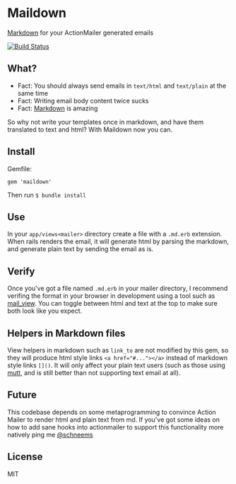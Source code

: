 # Maildown

[Markdown](http://daringfireball.net/projects/markdown/syntax) for your ActionMailer generated emails

[![Build Status](https://travis-ci.org/schneems/maildown.png)](https://travis-ci.org/schneems/maildown)

## What?

- Fact: You should always send emails in `text/html` and `text/plain` at the same time
- Fact: Writing email body content twice sucks
- Fact: [Markdown](http://daringfireball.net/projects/markdown/syntax) is amazing

So why not write your templates once in markdown, and have them translated to text and html? With Maildown now you can.

## Install

Gemfile:

```
gem 'maildown'
```

Then run `$ bundle install`

## Use

In your `app/views<mailer>` directory create a file with a `.md.erb` extension. When rails renders the email, it will generate html by parsing the markdown, and generate plain text by sending the email as is.

## Verify

Once you've got a file named `.md.erb` in your mailer directory, I recommend verifing the format in your browser in development using a tool such as [mail_view](https://github.com/37signals/mail_view). You can toggle between html and text at the top to make sure both look like you expect.

## Helpers in Markdown files

View helpers in markdown such as `link_to` are not modified by this gem, so they will produce html style links `<a href="#..."></a>` instead of markdown style links `[]()`. It will only affect your plain text users (such as those using [mutt](http://www.mutt.org/), and is still better than not supporting text email at all).

## Future

This codebase depends on some metaprogramming to convince Action Mailer to render html and plain text from md. If you've got some ideas on how to add sane hooks into actionmailer to support this functionality more natively ping me [@schneems](http://twitter.com/schneems)

## License

MIT
